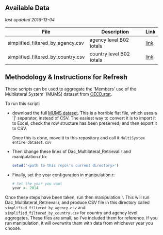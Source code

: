## Available Data
_last updated 2016-13-04_

|                File                |       Description        |                                                           Link                                                           |
|------------------------------------|--------------------------|--------------------------------------------------------------------------------------------------------------------------|
| simplified_filtered_by_agency.csv  | agency level B02 totals  | [link](https://github.com/rory09/dac_multilateral_core_support_by_agency/blob/master/simplified_filtered_by_agency.csv)  |
| simplified_filtered_by_country.csv | country level B02 totals | [link](https://github.com/rory09/dac_multilateral_core_support_by_agency/blob/master/simplified_filtered_by_country.csv) |


## Methodology & Instructions for Refresh


These scripts can be used to aggregate the 'Members' use of the Multilateral System' (MUMS) dataset from [OECD.stat](https://stats.oecd.org/Index.aspx?DataSetCode=CRS1#).

To run this script:

* download the full [MUMS dataset](https://stats.oecd.org/DownloadFiles.aspx?DatasetCode=MULTISYSTEM). This is a horrible flat file, which uses a '|' separator, instead of CSV. The easiest way to convert it is to import it to Excel, check the row structure has been preserved, and then export it to CSV.

  Once this is done, move it to this repository and call it `MultiSystem entire dataset.csv`

* Then change these lines of Dac_Multilateral_Retrieval.r and manipulation.r to:

  ``` R
  setwd('<path to this repo\'s current directory>')
  ```
* Finally, set the year configuration in manipulation.r:

  ``` R
  # Set the year you want
  year <- 2014
  ```

Once these steps have been taken, run then manipulation.r. This will run Dac_Multilateral_Retrieval.r, and produce CSV file in this directory called `simplified_filtered_by_agency.csv` and `simplified_filtered_by_country.csv` for country and agency level aggregates. These files are small, so I've included them for reference. If you run manipulation, it will overwrite them with data from whichever year you choose.
